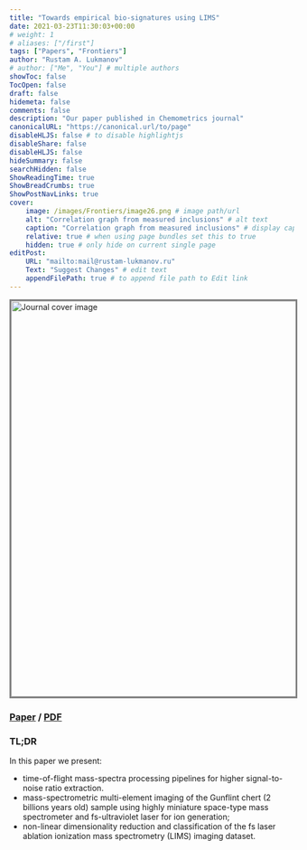```yaml
---
title: "Towards empirical bio-signatures using LIMS"
date: 2021-03-23T11:30:03+00:00
# weight: 1
# aliases: ["/first"]
tags: ["Papers", "Frontiers"]
author: "Rustam A. Lukmanov"
# author: ["Me", "You"] # multiple authors
showToc: false
TocOpen: false
draft: false
hidemeta: false
comments: false
description: "Our paper published in Chemometrics journal"
canonicalURL: "https://canonical.url/to/page"
disableHLJS: false # to disable highlightjs
disableShare: false
disableHLJS: false
hideSummary: false
searchHidden: false
ShowReadingTime: true
ShowBreadCrumbs: true
ShowPostNavLinks: true
cover:
    image: /images/Frontiers/image26.png # image path/url
    alt: "Correlation graph from measured inclusions" # alt text
    caption: "Correlation graph from measured inclusions" # display caption under cover
    relative: true # when using page bundles set this to true
    hidden: true # only hide on current single page
editPost:
    URL: "mailto:mail@rustam-lukmanov.ru"
    Text: "Suggest Changes" # edit text
    appendFilePath: true # to append file path to Edit link
---
```


<a  href= https://www.frontiersin.org/articles/10.3389/frai.2021.668163/full><img src='/images/Frontiers/image26.png' alt='Journal cover image' width='700'  padding ='50' align='middle' style="border:3px solid grey"></a>

### [Paper](https://www.frontiersin.org/articles/10.3389/frai.2021.668163/full) / [PDF](/PDF/frai-04-668163)

### TL;DR

In this paper we present:

- time-of-flight mass-spectra processing pipelines for higher signal-to-noise ratio extraction.
- mass-spectrometric multi-element imaging of the Gunflint chert (2 billions years old) sample using highly miniature space-type mass spectrometer and fs-ultraviolet laser for ion generation;
- non-linear dimensionality reduction and classification of the fs laser ablation ionization mass spectrometry (LIMS) imaging
  dataset.
